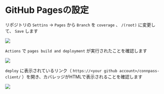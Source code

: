 # GitHub Pagesの設定

リポジトリの `Settins` -> `Pages` から `Branch` を `coverage` 、 `/(root)` に変更して、 `Save` します

![](https://i.imgur.com/TnmKxLK.png)

`Actions` で `pages build and deployment` が実行されたことを確認します

![](https://i.imgur.com/HgRBz7u.png)

`deploy` に表示されているリンク（ `https://<your github account>/connpass-client/` ）を開き、カバレッジがHTMLで表示されることを確認します

![](https://i.imgur.com/eiefwiQ.png)